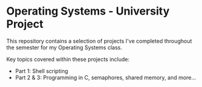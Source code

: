 # Operating Systems - University Project

This repository contains a selection of projects I've completed throughout the semester for my Operating Systems class.

Key topics covered within these projects include:

- Part 1: Shell scripting
- Part 2 & 3: Programming in C, semaphores, shared memory, and more...